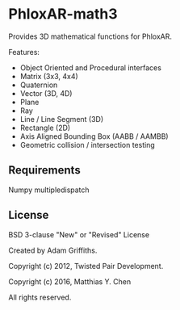 PhloxAR-math3
====

Provides 3D mathematical functions for PhloxAR.

Features:
  * Object Oriented and Procedural interfaces
  * Matrix (3x3, 4x4)
  * Quaternion
  * Vector (3D, 4D)
  * Plane
  * Ray
  * Line / Line Segment (3D)
  * Rectangle (2D)
  * Axis Aligned Bounding Box (AABB / AAMBB)
  * Geometric collision / intersection testing

Requirements
------------
Numpy
multipledispatch

License
---------------
BSD 3-clause "New" or "Revised" License

Created by Adam Griffiths.

Copyright (c) 2012, Twisted Pair Development.

Copyright (c) 2016, Matthias Y. Chen

All rights reserved.